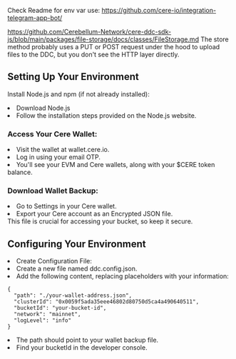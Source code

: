 Check Readme for env var use:
https://github.com/cere-io/integration-telegram-app-bot/

https://github.com/Cerebellum-Network/cere-ddc-sdk-js/blob/main/packages/file-storage/docs/classes/FileStorage.md
The store method probably uses a PUT or POST request under the hood to upload files to the DDC, but you don't see the HTTP layer directly.

## Setting Up Your Environment
Install Node.js and npm (if not already installed):
<li>Download Node.js</li>
<li>Follow the installation steps provided on the Node.js website.</li>

### Access Your Cere Wallet:
<li>Visit the wallet at wallet.cere.io.</li>
<li>Log in using your email OTP.</li>
<li>You'll see your EVM and Cere wallets, along with your $CERE token balance.</li>

### Download Wallet Backup:
<li>Go to Settings in your Cere wallet.</li>
<li>Export your Cere account as an Encrypted JSON file.</li>
This file is crucial for accessing your bucket, so keep it secure.

## Configuring Your Environment
<li>Create Configuration File:</li>
<li>Create a new file named ddc.config.json.</li>
<li>Add the following content, replacing placeholders with your information:</li>

```
{
  "path": "./your-wallet-address.json",
  "clusterId": "0x0059f5ada35eee46802d80750d5ca4a490640511",
  "bucketId": "your-bucket-id",
  "network": "mainnet",
  "logLevel": "info"
}
```
<li>The path should point to your wallet backup file.</li>
<li>Find your bucketId in the developer console.</li>
